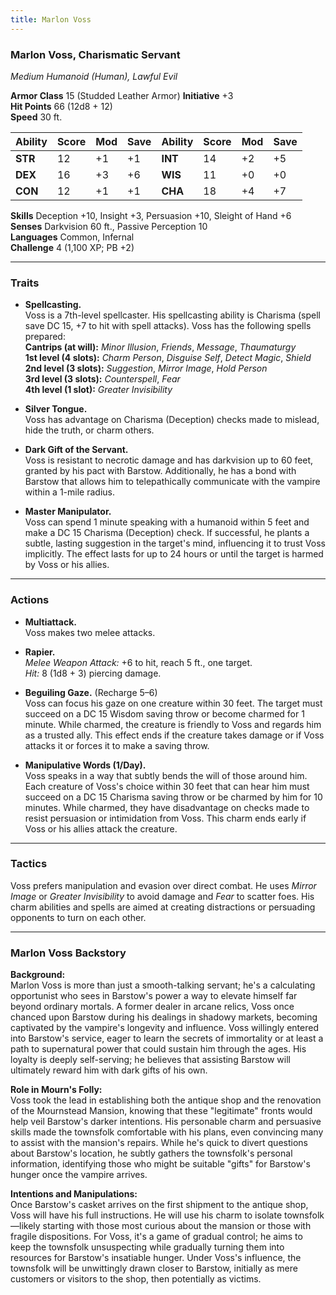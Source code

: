 ```yaml
---
title: Marlon Voss
---
```



### **Marlon Voss, Charismatic Servant**

*Medium Humanoid (Human), Lawful Evil*

**Armor Class** 15 (Studded Leather Armor)                  **Initiative** +3  
**Hit Points** 66 (12d8 + 12)  
**Speed** 30 ft.

| Ability   | Score | Mod | Save | Ability   | Score | Mod | Save |
|-----------|-------|-----|------|-----------|-------|-----|------|
| **STR**   | 12    | +1  | +1   | **INT**   | 14    | +2  | +5   |
| **DEX**   | 16    | +3  | +6   | **WIS**   | 11    | +0  | +0   |
| **CON**   | 12    | +1  | +1   | **CHA**   | 18    | +4  | +7   |

**Skills** Deception +10, Insight +3, Persuasion +10, Sleight of Hand +6  
**Senses** Darkvision 60 ft., Passive Perception 10  
**Languages** Common, Infernal  
**Challenge** 4 (1,100 XP; PB +2)

---

### **Traits**

- **Spellcasting.**  
  Voss is a 7th-level spellcaster. His spellcasting ability is Charisma (spell save DC 15, +7 to hit with spell attacks). Voss has the following spells prepared:  
  **Cantrips (at will):** *Minor Illusion*, *Friends*, *Message*, *Thaumaturgy*  
  **1st level (4 slots):** *Charm Person*, *Disguise Self*, *Detect Magic*, *Shield*  
  **2nd level (3 slots):** *Suggestion*, *Mirror Image*, *Hold Person*  
  **3rd level (3 slots):** *Counterspell*, *Fear*  
  **4th level (1 slot):** *Greater Invisibility*

- **Silver Tongue.**  
  Voss has advantage on Charisma (Deception) checks made to mislead, hide the truth, or charm others.

- **Dark Gift of the Servant.**  
  Voss is resistant to necrotic damage and has darkvision up to 60 feet, granted by his pact with Barstow. Additionally, he has a bond with Barstow that allows him to telepathically communicate with the vampire within a 1-mile radius.

- **Master Manipulator.**  
  Voss can spend 1 minute speaking with a humanoid within 5 feet and make a DC 15 Charisma (Deception) check. If successful, he plants a subtle, lasting suggestion in the target's mind, influencing it to trust Voss implicitly. The effect lasts for up to 24 hours or until the target is harmed by Voss or his allies.

---

### **Actions**

- **Multiattack.**  
  Voss makes two melee attacks.

- **Rapier.**  
  *Melee Weapon Attack:* +6 to hit, reach 5 ft., one target.  
  *Hit:* 8 (1d8 + 3) piercing damage.

- **Beguiling Gaze.** (Recharge 5–6)  
  Voss can focus his gaze on one creature within 30 feet. The target must succeed on a DC 15 Wisdom saving throw or become charmed for 1 minute. While charmed, the creature is friendly to Voss and regards him as a trusted ally. This effect ends if the creature takes damage or if Voss attacks it or forces it to make a saving throw.

- **Manipulative Words (1/Day).**  
  Voss speaks in a way that subtly bends the will of those around him. Each creature of Voss's choice within 30 feet that can hear him must succeed on a DC 15 Charisma saving throw or be charmed by him for 10 minutes. While charmed, they have disadvantage on checks made to resist persuasion or intimidation from Voss. This charm ends early if Voss or his allies attack the creature.

---

### **Tactics**

Voss prefers manipulation and evasion over direct combat. He uses *Mirror Image* or *Greater Invisibility* to avoid damage and *Fear* to scatter foes. His charm abilities and spells are aimed at creating distractions or persuading opponents to turn on each other.

---

### **Marlon Voss Backstory**

**Background:**  
Marlon Voss is more than just a smooth-talking servant; he's a calculating opportunist who sees in Barstow's power a way to elevate himself far beyond ordinary mortals. A former dealer in arcane relics, Voss once chanced upon Barstow during his dealings in shadowy markets, becoming captivated by the vampire's longevity and influence. Voss willingly entered into Barstow's service, eager to learn the secrets of immortality or at least a path to supernatural power that could sustain him through the ages. His loyalty is deeply self-serving; he believes that assisting Barstow will ultimately reward him with dark gifts of his own.

**Role in Mourn's Folly:**  
Voss took the lead in establishing both the antique shop and the renovation of the Mournstead Mansion, knowing that these "legitimate" fronts would help veil Barstow's darker intentions. His personable charm and persuasive skills made the townsfolk comfortable with his plans, even convincing many to assist with the mansion's repairs. While he's quick to divert questions about Barstow's location, he subtly gathers the townsfolk's personal information, identifying those who might be suitable "gifts" for Barstow's hunger once the vampire arrives.

**Intentions and Manipulations:**  
Once Barstow's casket arrives on the first shipment to the antique shop, Voss will have his full instructions. He will use his charm to isolate townsfolk—likely starting with those most curious about the mansion or those with fragile dispositions. For Voss, it's a game of gradual control; he aims to keep the townsfolk unsuspecting while gradually turning them into resources for Barstow's insatiable hunger. Under Voss's influence, the townsfolk will be unwittingly drawn closer to Barstow, initially as mere customers or visitors to the shop, then potentially as victims.
